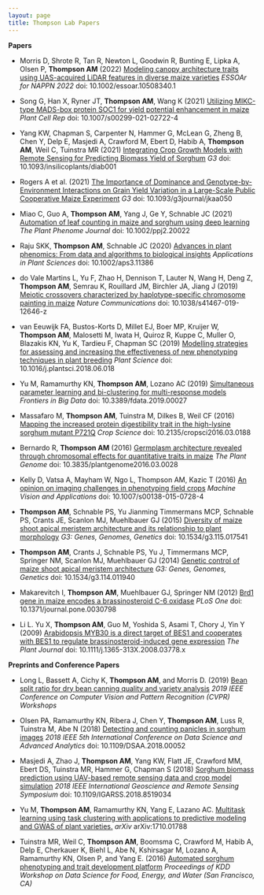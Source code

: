 ```yaml
---
layout: page
title: Thompson Lab Papers
---
```

<script type='text/javascript' src='https://d1bxh8uas1mnw7.cloudfront.net/assets/embed.js'></script>
<script async src="https://badge.dimensions.ai/badge.js" charset="utf-8"></script>

**Papers**

<span class="__dimensions_badge_embed__" data-doi="10.1002/essoar.10508340.1" data-style="large_rectangle" style="float:right;"></span>
* Morris D, Shrote R, Tan R, Newton L, Goodwin R, Bunting E, Lipka A, Olsen P, **Thompson AM** (2022) [Modeling canopy architecture traits using UAS-acquired LiDAR features in diverse maize varieties](https://doi.org/10.1002/essoar.10508340.1) *ESSOAr for NAPPN 2022* doi: 10.1002/essoar.10508340.1

<span class="__dimensions_badge_embed__" data-doi="10.1007/s00299-021-02722-4" data-style="large_rectangle" style="float:right;"></span>
* Song G, Han X, Ryner JT, **Thompson AM**, Wang K (2021) [Utilizing MIKC-type MADS-box protein SOC1 for yield potential enhancement in maize](https://doi.org/10.1007/s00299-021-02722-4) *Plant Cell Rep* doi: 10.1007/s00299-021-02722-4

<span class="__dimensions_badge_embed__" data-doi="10.1093/insilicoplants/diab001" data-style="large_rectangle" style="float:right;"></span>
* Yang KW, Chapman S, Carpenter N, Hammer G, McLean G, Zheng B, Chen Y, Delp E, Masjedi A, Crawford M, Ebert D, Habib A, **Thompson AM**, Weil C, Tuinstra MR (2021) [Integrating Crop Growth Models with Remote Sensing for Predicting Biomass Yield of Sorghum](https://doi.org/10.1093/insilicoplants/diab001) *G3* doi: 10.1093/insilicoplants/diab001

<span class="__dimensions_badge_embed__" data-doi="10.1093/g3journal/jkaa050" data-style="large_rectangle" style="float:right;"></span>
* Rogers A et al. (2021) [The Importance of Dominance and Genotype-by-Environment Interactions on Grain Yield Variation in a Large-Scale Public Cooperative Maize Experiment](https://doi.org/10.1093/g3journal/jkaa050) *G3* doi: 10.1093/g3journal/jkaa050

<span class="__dimensions_badge_embed__" data-doi="10.1002/ppj2.20022" data-style="large_rectangle" style="float:right;"></span>
* Miao C, Guo A, **Thompson AM**, Yang J, Ge Y, Schnable JC (2021) [Automation of leaf counting in maize and sorghum using deep learning](https://doi.org/10.1002/ppj2.20022) *The Plant Phenome Journal* doi: 10.1002/ppj2.20022


<span class="__dimensions_badge_embed__" data-doi="10.1002/aps3.11386" data-style="large_rectangle" style="float:right;"></span>
* Raju SKK, **Thompson AM**, Schnable JC (2020) [Advances in plant phenomics: From data and algorithms to biological insights](https://doi.org/10.1002/aps3.11386) *Applications in Plant Sciences* doi: 10.1002/aps3.11386

<span class="__dimensions_badge_embed__" data-doi="10.1038/s41467-019-12646-z" data-style="large_rectangle" style="float:right;"></span>
* do Vale Martins L, Yu F, Zhao H, Dennison T, Lauter N, Wang H, Deng Z, **Thompson AM**, Semrau K, Rouillard JM, Birchler JA, Jiang J (2019) [Meiotic crossovers characterized by haplotype-specific chromosome painting in maize](https://doi.org/10.1038/s41467-019-12646-z) *Nature Communications* doi: 10.1038/s41467-019-12646-z

<span class="__dimensions_badge_embed__" data-doi="10.1016/j.plantsci.2018.06.018" data-style="large_rectangle" style="float:right;"></span>
* van Eeuwijk FA, Bustos-Korts D, Millet EJ, Boer MP, Kruijer W, **Thompson AM**, Malosetti M, Iwata H, Quiroz R, Kuppe C, Muller O, Blazakis KN, Yu K, Tardieu F, Chapman SC (2019) [Modelling strategies for assessing and increasing the effectiveness of new phenotyping techniques in plant breeding](https://doi.org/10.1016/j.plantsci.2018.06.018) *Plant Science* doi: 10.1016/j.plantsci.2018.06.018

<span class="__dimensions_badge_embed__" data-doi="10.3389/fdata.2019.00027" data-style="large_rectangle" style="float:right;"></span>
* Yu M, Ramamurthy KN, **Thompson AM**, Lozano AC (2019) [Simultaneous parameter learning and bi-clustering for multi-response models](https://doi.org/10.3389/fdata.2019.00027) *Frontiers in Big Data* doi: 10.3389/fdata.2019.00027

<span class="__dimensions_badge_embed__" data-doi="10.2135/cropsci2016.03.0188" data-style="large_rectangle" style="float:right;"></span>
* Massafaro M, **Thompson AM**, Tuinstra M, Dilkes B, Weil CF (2016) [Mapping the increased protein digestibility trait in the high-lysine sorghum mutant P721Q](https://doi.org/10.2135/cropsci2016.03.0188) *Crop Science* doi: 10.2135/cropsci2016.03.0188

<span class="__dimensions_badge_embed__" data-doi="10.3835/plantgenome2016.03.0028" data-style="large_rectangle" style="float:right;"></span>
* Bernardo R, **Thompson AM** (2016) [Germplasm architecture revealed through chromosomal effects for quantitative traits in maize](https://doi.org/10.3835/plantgenome2016.03.0028) *The Plant Genome* doi: 10.3835/plantgenome2016.03.0028

<span class="__dimensions_badge_embed__" data-doi="10.1007/s00138-015-0728-4" data-style="large_rectangle" style="float:right;"></span>
* Kelly D, Vatsa A, Mayham W, Ngo L, Thompson AM, Kazic T (2016) [An opinion on imaging challenges in phenotyping field crops](https://doi.org/10.1007/s00138-015-0728-4) *Machine Vision and Applications* doi: 10.1007/s00138-015-0728-4

<span class="__dimensions_badge_embed__" data-doi="10.1534/g3.115.017541" data-style="large_rectangle" style="float:right;"></span>
* **Thompson AM**, Schnable PS, Yu Jianming Timmermans MCP, Schnable PS, Crants JE, Scanlon MJ, Muehlbauer GJ (2015) [Diversity of maize shoot apical meristem architecture and its relationship to plant morphology](https://doi.org/10.1534/g3.115.017541) *G3: Genes, Genomes, Genetics* doi: 10.1534/g3.115.017541

<span class="__dimensions_badge_embed__" data-doi="10.1534/g3.114.011940" data-style="large_rectangle" style="float:right;"></span>
* **Thompson AM**, Crants J, Schnable PS, Yu J, Timmermans MCP, Springer NM, Scanlon MJ, Muehlbauer GJ (2014) [Genetic control of maize shoot apical meristem architecture](https://doi.org/10.1534/g3.114.011940) *G3: Genes, Genomes, Genetics* doi: 10.1534/g3.114.011940

<span class="__dimensions_badge_embed__" data-doi="10.1371/journal.pone.0030798" data-style="large_rectangle" style="float:right;"></span>
* Makarevitch I, **Thompson AM**, Muehlbauer GJ, Springer NM (2012) [Brd1 gene in maize encodes a brassinosteroid C-6 oxidase](https://doi.org/10.1371/journal.pone.0030798) *PLoS One* doi: 10.1371/journal.pone.0030798

<span class="__dimensions_badge_embed__" data-doi="10.1111/j.1365-313X.2008.03778.x" data-style="large_rectangle" style="float:right;"></span>
* Li L. Yu X, **Thompson AM**, Guo M, Yoshida S, Asami T, Chory J, Yin Y (2009) [Arabidopsis MYB30 is a direct target of BES1 and cooperates with BES1 to regulate brassinosteroid-induced gene expression](https://doi.org/10.1111/j.1365-313X.2008.03778.x) *The Plant Journal* doi: 10.1111/j.1365-313X.2008.03778.x

**Preprints and Conference Papers**

* Long L, Bassett A, Cichy K, **Thompson AM**, and Morris D. (2019) [Bean split ratio for dry bean canning quality and variety analysis](https://openaccess.thecvf.com/content_CVPRW_2019/papers/CVPPP/Long_Bean_Split_Ratio_for_Dry_Bean_Canning_Quality_and_Variety_CVPRW_2019_paper.pdf) *2019 IEEE Conference on Computer Vision and Pattern Recognition (CVPR) Workshops* 

<span class="__dimensions_badge_embed__" data-doi="10.1109/DSAA.2018.00052" data-style="large_rectangle" style="float:right;"></span>
* Olsen PA, Ramamurthy KN, Ribera J, Chen Y, **Thompson AM**, Luss R, Tuinstra M, Abe N (2018) [Detecting and counting panicles in sorghum images](https://doi.org/10.1109/DSAA.2018.00052) *2018 IEEE 5th International Conference on Data Science and Advanced Analytics* doi: 10.1109/DSAA.2018.00052

<span class="__dimensions_badge_embed__" data-doi="10.1109/IGARSS.2018.8519034" data-style="large_rectangle" style="float:right;"></span>
* Masjedi A, Zhao J, **Thompson AM**, Yang KW, Flatt JE, Crawford MM, Ebert DS, Tuinstra MR, Hammer G, Chapman S (2018) [Sorghum biomass prediction using UAV-based remote sensing data and crop model simulation](https://doi.org/10.1109/IGARSS.2018.8519034) *2018 IEEE International Geoscience and Remote Sensing Symposium* doi: 10.1109/IGARSS.2018.8519034

* Yu M, **Thompson AM**, Ramamurthy KN, Yang E, Lazano AC. [Multitask learning using task clustering with applications to predictive modeling and GWAS of plant varieties.](https://arxiv.org/abs/1710.01788) *arXiv* arXiv:1710.01788

* Tuinstra MR, Weil C, **Thompson AM**, Boomsma C, Crawford M, Habib A, Delp E, Cherkauer K, Biehl L, Abe N, Kshirsagar M, Lozano A, Ramamurthy KN, Olsen P, and Yang E. (2016) [Automated sorghum phenotyping and trait development platform](http://scholar.google.com/scholar_lookup?author=M.+R.+Tuinstra+&publication_year=2016&title=%E2%80%9CAutomated+sorghum+phenotyping+and+trait+development+platform,%E2%80%9D&journal=Proceedings+of+KDD+Workshop+on+Data+Science+for+Food,+Energy,+and+Water) *Proceedings of KDD Workshop on Data Science for Food, Energy, and Water (San Francisco, CA)*